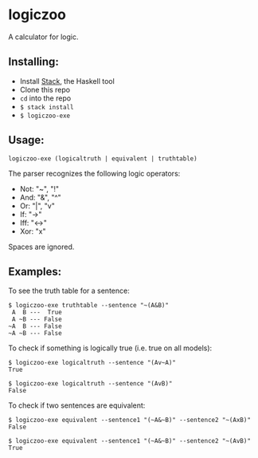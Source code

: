 # logiczoo

A calculator for logic.

## Installing:

 - Install [Stack](https://docs.haskellstack.org/en/stable/README/), the Haskell tool
 - Clone this repo
 - `cd` into the repo
 - `$ stack install`
 - `$ logiczoo-exe`

## Usage:

`logiczoo-exe (logicaltruth | equivalent | truthtable)`

The parser recognizes the following logic operators:

 - Not: "~", "!"
 - And: "&", "^"
 - Or: "|", "v"
 - If: "->"
 - Iff: "<->"
 - Xor: "x"

Spaces are ignored.

## Examples:

To see the truth table for a sentence:
```console
$ logiczoo-exe truthtable --sentence "~(A&B)"
 A  B ---  True
 A ~B --- False
~A  B --- False
~A ~B --- False
```

To check if something is logically true (i.e. true on all models):
```console
$ logiczoo-exe logicaltruth --sentence "(Av~A)"
True

$ logiczoo-exe logicaltruth --sentence "(AvB)"
False
```

To check if two sentences are equivalent:
```console
$ logiczoo-exe equivalent --sentence1 "(~A&~B)" --sentence2 "~(AxB)"
False

$ logiczoo-exe equivalent --sentence1 "(~A&~B)" --sentence2 "~(AvB)"
True
```